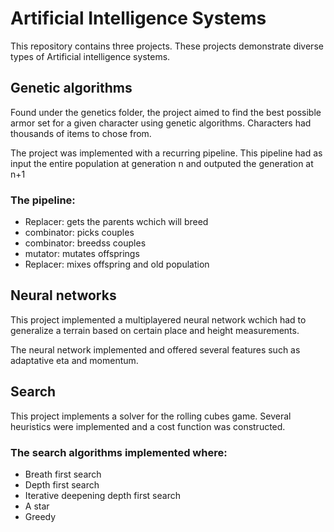 # Artificial Intelligence Systems
This repository contains three projects. These projects demonstrate diverse types of Artificial intelligence systems.

## Genetic algorithms
Found under the genetics folder, the project aimed to find the best possible armor set for a given character using genetic algorithms. Characters had thousands of items to chose from.

The project was implemented with a recurring pipeline. This pipeline had as input the entire population at generation n and outputed the generation at n+1

### The pipeline:
- Replacer: gets the parents wchich will breed
- combinator: picks couples
- combinator: breedss couples
- mutator: mutates offsprings
- Replacer: mixes offspring and old population

## Neural networks
This project implemented a multiplayered neural network wchich had to generalize a terrain based on certain place and height measurements.

The neural network implemented and offered several features such as adaptative eta and momentum.

## Search
This project implements a solver for the rolling cubes game. Several heuristics were implemented and a cost function was constructed. 

### The search algorithms implemented where:

- Breath first search
- Depth first search
- Iterative deepening depth first search
- A star
- Greedy


